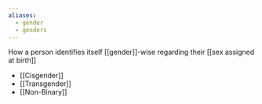 ```yaml
---
aliases:
  - gender
  - genders
---
```

How a person identifies itself [[gender]]-wise regarding their [[sex assigned at birth]]

- [[Cisgender]]
- [[Transgender]]
- [[Non-Binary]]